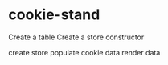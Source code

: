 # cookie-stand

Create a table
Create a store constructor

create store
populate cookie data
render data